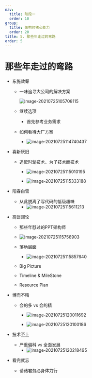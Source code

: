 ```yaml
---
nav:
  title: 阶段一
  order: 10
group:
  title: 架构师核心能力
  order: 20
title: 5. 那些年走过的弯路
order: 5
---
```


# 那些年走过的弯路

- 东施效颦

  - 一味追寻大公司的解决方案

    ![image-20210725105708115](https://wsk-mweb.oss-cn-hangzhou.aliyuncs.com/ipic/2021-07-25-025710.png)

  - 继续选项
    - 首先参考业务需求
  - 如何看待大厂方案 
    - ![image-20210725114740437](https://wsk-mweb.oss-cn-hangzhou.aliyuncs.com/ipic/2021-07-25-034742.png)



- 喜新厌旧

  - 追赶时髦技术、为了技术而技术

    -  ![image-20210725115010195](https://wsk-mweb.oss-cn-hangzhou.aliyuncs.com/ipic/2021-07-25-035011.png)

    -  ![image-20210725115333188](https://wsk-mweb.oss-cn-hangzhou.aliyuncs.com/ipic/2021-07-25-035334.png)

 



- 阳春白雪

  - 从此脱离了写代码的低级趣味
    - ![image-20210725115611213](https://wsk-mweb.oss-cn-hangzhou.aliyuncs.com/ipic/2021-07-25-035612.png)

- 高谈阔论

  - 那些年怼过的PPT架构师
  - ![image-20210725115756903](https://wsk-mweb.oss-cn-hangzhou.aliyuncs.com/ipic/2021-07-25-035758.png)

  - 落地层面
    -  ![image-20210725115857640](https://wsk-mweb.oss-cn-hangzhou.aliyuncs.com/ipic/2021-07-25-035859.png)

  - Big Picture
  - Timeline & MileStone
  - Resource Plan



- 博而不精

  - 会的多 vs 会的精

    - ![image-20210725120011692](https://wsk-mweb.oss-cn-hangzhou.aliyuncs.com/ipic/2021-07-25-040013.png)

    - ![image-20210725120100186](https://wsk-mweb.oss-cn-hangzhou.aliyuncs.com/ipic/2021-07-25-040101.png)

- 技术至上
  - 严重偏科 vs 全面发展
    - ![image-20210725120218495](https://wsk-mweb.oss-cn-hangzhou.aliyuncs.com/ipic/2021-07-25-040220.png)

- 看完就忘
  - 请诸君务必身体力行